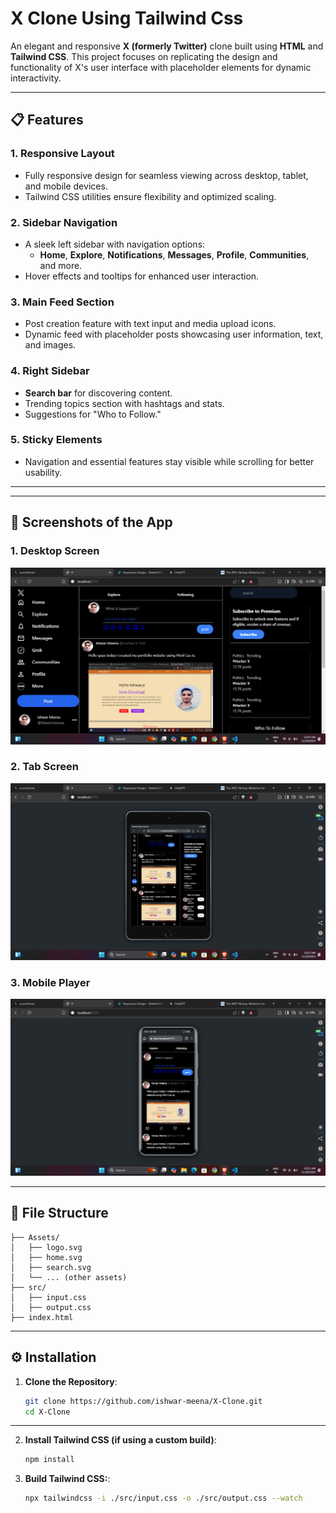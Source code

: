 # **X Clone Using Tailwind Css**

An elegant and responsive **X (formerly Twitter)** clone built using **HTML** and **Tailwind CSS**. This project focuses on replicating the design and functionality of X's user interface with placeholder elements for dynamic interactivity.

---

## **📋 Features**

### **1. Responsive Layout**
- Fully responsive design for seamless viewing across desktop, tablet, and mobile devices.
- Tailwind CSS utilities ensure flexibility and optimized scaling.

### **2. Sidebar Navigation**
- A sleek left sidebar with navigation options:
  - **Home**, **Explore**, **Notifications**, **Messages**, **Profile**, **Communities**, and more.
- Hover effects and tooltips for enhanced user interaction.

### **3. Main Feed Section**
- Post creation feature with text input and media upload icons.
- Dynamic feed with placeholder posts showcasing user information, text, and images.

### **4. Right Sidebar**
- **Search bar** for discovering content.
- Trending topics section with hashtags and stats.
- Suggestions for "Who to Follow."

### **5. Sticky Elements**
- Navigation and essential features stay visible while scrolling for better usability.

---

---

## 📸 Screenshots of the App

### 1. Desktop Screen
![Desktop](Assets/laptop.png)

### 2. Tab Screen
![tablet](Assets/tablet.png)

### 3. Mobile Player
![mobile](Assets/mobile.png)

---

## **📂 File Structure**

```social-media-dashboard/
├── Assets/
│   ├── logo.svg
│   ├── home.svg
│   ├── search.svg
│   └── ... (other assets)
├── src/
│   ├── input.css
│   ├── output.css
├── index.html
```

---

## **⚙️ Installation**

1. **Clone the Repository**:
   ```bash
   git clone https://github.com/ishwar-meena/X-Clone.git
   cd X-Clone
   ```

---

2. **Install Tailwind CSS (if using a custom build)**:
   ```bash
   npm install
3. **Build Tailwind CSS:**:
   ```bash
   npx tailwindcss -i ./src/input.css -o ./src/output.css --watch
